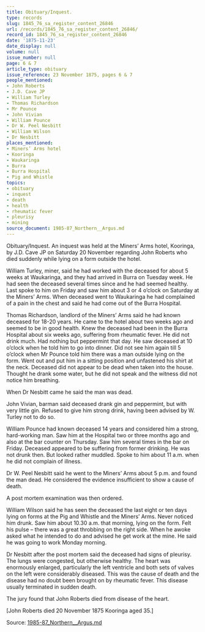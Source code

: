 ```yaml
---
title: Obituary/Inquest.
type: records
slug: 1845_76_sa_register_content_26846
url: /records/1845_76_sa_register_content_26846/
record_id: 1845_76_sa_register_content_26846
date: '1875-11-23'
date_display: null
volume: null
issue_number: null
page: 6 & 7
article_type: obituary
issue_reference: 23 November 1875, pages 6 & 7
people_mentioned:
- John Roberts
- J.D. Cave JP
- William Turley
- Thomas Richardson
- Mr Pounce
- John Vivian
- William Pounce
- Dr W. Peel Nesbitt
- William Wilson
- Dr Nesbitt
places_mentioned:
- Miners’ Arms hotel
- Kooringa
- Waukaringa
- Burra
- Burra Hospital
- Pig and Whistle
topics:
- obituary
- inquest
- death
- health
- rheumatic fever
- pleurisy
- mining
source_document: 1985-87_Northern__Argus.md
---
```


Obituary/Inquest.  An inquest was held at the Miners’ Arms hotel, Kooringa, by J.D. Cave JP on Saturday 20 November regarding John Roberts who died suddenly while lying on a form outside the hotel.

William Turley, miner, said he had worked with the deceased for about 5 weeks at Waukaringa, and they had arrived in Burra on Tuesday week.  He had seen the deceased several times since and he had seemed healthy.  Last spoke to him on Friday and saw him about 3 or 4 o’clock on Saturday at the Miners’ Arms.  When deceased went to Waukaringa he had complained of a pain in the chest and said he had come out of the Burra Hospital.

Thomas Richardson, landlord of the Miners’ Arms said he had known deceased for 18-20 years.  He came to the hotel about two weeks ago and seemed to be in good health.  Knew the deceased had been in the Burra Hospital about six weeks ago, suffering from rheumatic fever.  He did not drink much.  Had nothing but peppermint that day.  He saw deceased at 10 o’clock when he told him to go into dinner.  Did not see him again till 5 o’clock when Mr Pounce told him there was a man outside lying on the form.  Went out and put him in a sitting position and unfastened his shirt at the neck.  Deceased did not appear to be dead when taken into the house.  Thought he drank some water, but he did not speak and the witness did not notice him breathing.

When Dr Nesbitt came he said the man was dead.

John Vivian, barman said deceased drank gin and peppermint, but with very little gin.  Refused to give him strong drink, having been advised by W. Turley not to do so.

William Pounce had known deceased 14 years and considered him a strong, hard-working man.  Saw him at the Hospital two or three months ago and also at the bar counter on Thursday.  Saw him several times in the bar on Friday.  Deceased appeared to be suffering from former drinking.  He was not drunk then. But looked rather muddled.  Spoke to him about 11 a.m. when he did not complain of illness.

Dr W. Peel Nesbitt said he went to the Miners’ Arms about 5 p.m. and found the man dead.  He considered the evidence insufficient to show a cause of death.

A post mortem examination was then ordered.

William Wilson said he has seen the deceased the last eight or ten days lying on forms at the Pig and Whistle and the Miners’ Arms.  Never noticed him drunk.  Saw him about 10.30 a.m. that morning, lying on the form.  Felt his pulse – there was a great throbbing on the right side.  When he awoke asked what he intended to do and advised he get work at the mine.  He said he was going to work Monday morning.

Dr Nesbitt after the post mortem said the deceased had signs of pleurisy.  The lungs were congested, but otherwise healthy.  The heart was enormously enlarged, particularly the left ventricle and both sets of valves on the left were considerably diseased.  This was the cause of death and the disease had no doubt been brought on by rheumatic fever.  This disease usually terminated in sudden death.

The jury found that John Roberts died from disease of the heart.

[John Roberts died 20 November 1875 Kooringa aged 35.]

Source: [1985-87_Northern__Argus.md](/downloads/markdown/1985-87_Northern__Argus.md)
